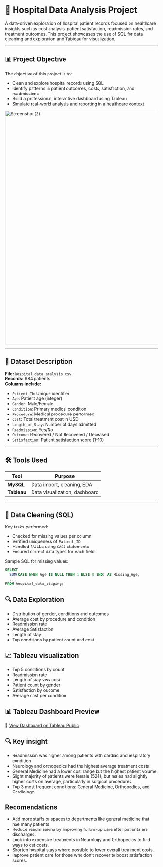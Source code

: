 # 🏥 Hospital Data Analysis Project

A data-driven exploration of hospital patient records focused on healthcare insights such as cost analysis, patient satisfaction, readmission rates, and treatment outcomes. This project showcases the use of SQL for data cleanimg and exploration and Tableau for visualization.

---

## 📊 Project Objective

The objective of this project is to:
- Clean and explore hospital records using SQL
- Identify patterns in patient outcomes, costs, satisfaction, and readmissions
- Build a professional, interactive dashboard using Tableau
- Simulate real-world analysis and reporting in a healthcare context

<img width="1366" height="768" alt="Screenshot (2)" src="https://github.com/user-attachments/assets/684f25db-5bb6-44f0-850a-925ceffcf840" />

---

## 📁 Dataset Description

**File:** `hospital_data_analysis.csv`  
**Records:** 984 patients  
**Columns include:**
- `Patient_ID`: Unique identifier
- `Age`: Patient age (integer)
- `Gender`: Male/Female
- `Condition`: Primary medical condition
- `Procedure`: Medical procedure performed
- `Cost`: Total treatment cost in USD
- `Length_of_Stay`: Number of days admitted
- `Readmission`: Yes/No
- `Outcome`: Recovered / Not Recovered / Deceased
- `Satisfaction`: Patient satisfaction score (1–10)

---

## 🛠️ Tools Used

| Tool       | Purpose                          |
|------------|----------------------------------|
| **MySQL**  | Data import, cleaning, EDA       |
| **Tableau**| Data visualization, dashboard    |

---

## 🧹 Data Cleaning (SQL)

Key tasks performed:
- Checked for missing values per column
- Verified uniqueness of `Patient_ID`
- Handled NULLs using `CASE` statements
- Ensured correct data types for each field

Sample SQL for missing values:
```sql
SELECT
  SUM(CASE WHEN Age IS NULL THEN 1 ELSE 0 END) AS Missing_Age,
  ...
FROM hospital_data_staging;`
```
## 🔍 Data Exploration

- Distribution of gender, conditions and outcomes
- Average cost by procedure and condition
- Readmission rate
- Average Satisfaction
- Length of stay
- Top conditions by patient count and cost

## 📈 Tableau visualization

- Top 5 conditions by count
- Readmission rate
- Length of stay vws cost
- Patient count by gender
- Satisfaction by oucome
- Average cost per condition

## 📊 Tableau Dashboard Preview

🔗 [View Dashboard on Tableau Public](https://public.tableau.com/app/profile/favour.chukwudozie.ndu.arinze/vizzes) 

## 🔍 Key insight
- Readmission was higher among patients with cardiac and respiratory condition
- Neurology and orthopedics had the highest average treatment costs
- General Medicine had a lower cost range but the highest patient volume
- Slight majority of patients were female (524), but males had slightly higher costs on average, particularly in surgical procedures.
- Top 3 most frequent conditions: General Medicine, Orthopedics, and Cardiology.

## Recomendations
- Add more staffs or spaces to departments like general medicine that hae many patients
- Reduce readmissions by improving follow-up care after patients are discharged.
- Look into expensive treatments in Neurology and Orthopedics to find ways to cut costs.
- Shorten hospital stays where possible to lower overall treatment costs.
- Improve patient care for those who don’t recover to boost satisfaction scores.










